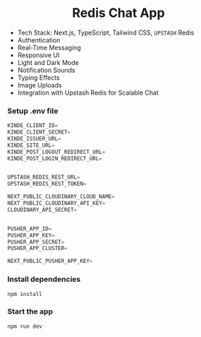 <h1 align="center">Redis Chat App </h1>

-  Tech Stack: Next.js, TypeScript, Tailwind CSS, `UPSTASH` Redis
-  Authentication
-  Real-Time Messaging
-  Responsive UI
-  Light and Dark Mode
-  Notification Sounds
-  Typing Effects
-  Image Uploads
-  Integration with Upstash Redis for Scalable Chat




### Setup .env file

```js
KINDE_CLIENT_ID=
KINDE_CLIENT_SECRET=
KINDE_ISSUER_URL=
KINDE_SITE_URL=
KINDE_POST_LOGOUT_REDIRECT_URL=
KINDE_POST_LOGIN_REDIRECT_URL=


UPSTASH_REDIS_REST_URL=
UPSTASH_REDIS_REST_TOKEN=

NEXT_PUBLIC_CLOUDINARY_CLOUD_NAME=
NEXT_PUBLIC_CLOUDINARY_API_KEY=
CLOUDINARY_API_SECRET=


PUSHER_APP_ID=
PUSHER_APP_KEY=
PUSHER_APP_SECRET=
PUSHER_APP_CLUSTER=

NEXT_PUBLIC_PUSHER_APP_KEY=
```

### Install dependencies

```shell
npm install
```

### Start the app

```shell
npm run dev
```
